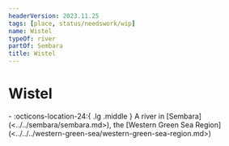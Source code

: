 ```yaml
---
headerVersion: 2023.11.25
tags: [place, status/needswork/wip]
name: Wistel
typeOf: river
partOf: Sembara
title: Wistel
---
```

# Wistel
<div class="grid cards ext-narrow-margin ext-one-column" markdown>
-    :octicons-location-24:{ .lg .middle } A river in [Sembara](<../../sembara/sembara.md>), the [Western Green Sea Region](<../../../western-green-sea/western-green-sea-region.md>)  
</div>



